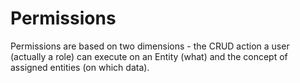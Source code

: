 # Permissions

Permissions are based on two dimensions - the CRUD action a user (actually a role) can execute on an Entity (what) and the concept of assigned entities (on which data).

